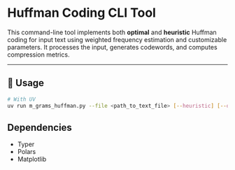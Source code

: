 # Huffman Coding CLI Tool

This command-line tool implements both **optimal** and **heuristic** Huffman coding for input text using weighted frequency estimation and customizable parameters. 
It processes the input, generates codewords, and computes compression metrics.

---

## 🚀 Usage

```bash
# With UV
uv run m_grams_huffman.py --file <path_to_text_file> [--heuristic] [--optimal] [--alpha <int>]
```

## Dependencies

- Typer
- Polars
- Matplotlib